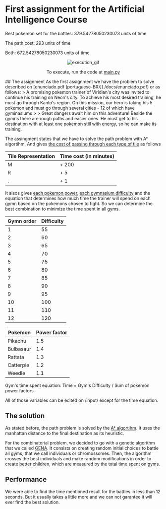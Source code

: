# First assignment for the Artificial Intelligence Course
Best pokemon set for the battles: 379.54278050230073 units of time

The path cost: 293 units of time

Both: 672.54278050230073 units of time

<center>

![execution_gif](./docs/execution_gif.gif)

To execute, run the code at [main.py](./src/main.py)

</center>
## The assignment
As the first assignment we have the problem to solve described on [enunciado.pdf (portuguese-BR)](./docs/enunciado.pdf) or as follows:
>   A promising pokemon trainer of Viridian's city was invited to continue his training on Neon's city. To achieve his most desired training, he must go through Kanto's region. On this mission, our hero is taking his 5 pokemon and must go through several cities - 12 of which have gyminasiums
>
> Great dangers await him on this adventure! Beside the gymns there are rough paths and easier ones. He must get to his destination with at least one pokemon still with energy, so he can make its training.

The assingment states that we have to solve the path problem with A* algortihm. And gives [the cost of passing through each type of tile](./input/cellweights.csv) as follows

| Tile Representation   | Time cost (in minutes) | 
| -------------         |:-----------------------| 
| M                     | + 200                  | 
| R                     | + 5                    | 
| .                     | + 1                    |  

It alsos gives [each pokemon power](./input/pokemons.csv), [each gymnasium difficulty](./input/gymnasiums.csv) and the equation that determines how much time the trainer will spend on each gymn based on the pokemons chosen to fight. So we can determine the best combination to minimize the time spent in all gyms.

| Gymn order            | Difficulty             | 
| -------------         |:-----------------------| 
| 1                     | 55                     | 
| 2                     | 60                     | 
| 3                     | 65                     | 
| 4                     | 70                     | 
| 5                     | 75                     | 
| 6                     | 80                     | 
| 7                     | 85                     | 
| 8                     | 90                     | 
| 9                     | 95                     | 
| 10                    | 100                    | 
| 11                    | 110                    | 
| 12                    | 120                    | 

| Pokemon               | Power factor           | 
| -------------         |:-----------------------| 
| Pikachu               | 1.5                    | 
| Bulbasaur             | 1.4                    | 
| Rattata               | 1.3                    | 
| Catterpie             | 1.2                    |
| Weedle                | 1.1                    |

Gym's time spent equation:
Time = Gym's Difficulty / Sum of pokemon power factors

All of those variables can be edited on /input/ except for the time equation.

## The solution
As stated before, the path problem is solved by the [A* algortihm](./src/astar.py). It uses the manhattan distance to the final destination as its heuristic.

For the combinatorial problem, we decided to go with a genetic algorithm that we called [GENA](./src/gena.py). It consists on creating random initial choices to battle all gyms, that we call individuals or chromossomes. Then, the algorithm crosses the best individuals and make random modifications in order to create better children, which are measured by the total time spent on gyms.

## Performance
We were able to find the time mentioned result for the battles in less than 12 seconds. But it usually takes a little more and we can not garantee it will ever find the best solution.

